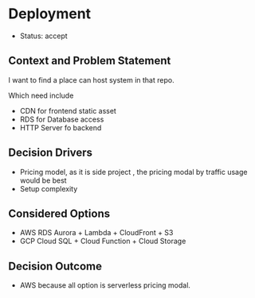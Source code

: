 # Deployment

- Status: accept

## Context and Problem Statement

I want to find a place can host system in that repo.

Which need include

- CDN for frontend static asset
- RDS for Database access
- HTTP Server fo backend

## Decision Drivers <!-- optional -->

- Pricing model, as it is side project ,
  the pricing modal by traffic usage would be best
- Setup complexity

## Considered Options

- AWS RDS Aurora + Lambda + CloudFront + S3
- GCP Cloud SQL + Cloud Function + Cloud Storage

## Decision Outcome

- AWS because all option is serverless pricing modal.
